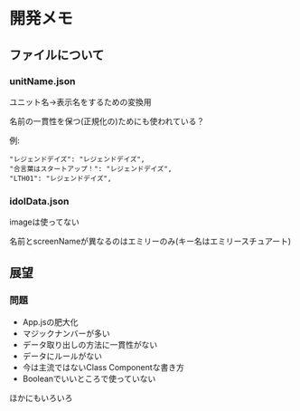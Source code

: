 # 開発メモ

## ファイルについて

### unitName.json

ユニット名→表示名をするための変換用

名前の一貫性を保つ(正規化の)ためにも使われている？

例:

```
"レジェンドデイズ": "レジェンドデイズ",
"合言葉はスタートアップ！": "レジェンドデイズ",
"LTH01": "レジェンドデイズ",
```

### idolData.json

imageは使ってない

名前とscreenNameが異なるのはエミリーのみ(キー名はエミリースチュアート)

## 展望

### 問題

- App.jsの肥大化
- マジックナンバーが多い
- データ取り出しの方法に一貫性がない
- データにルールがない
- 今は主流ではないClass Componentな書き方
- Booleanでいいところで使っていない

ほかにもいろいろ
